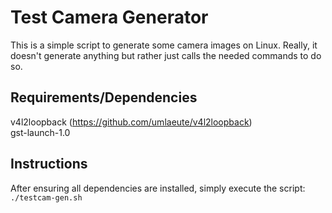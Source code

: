 # Test Camera Generator
This is a simple script to generate some camera images on Linux.
Really, it doesn't generate anything but rather just calls the
needed commands to do so.

## Requirements/Dependencies
v4l2loopback (https://github.com/umlaeute/v4l2loopback)   
gst-launch-1.0   

## Instructions
After ensuring all dependencies are installed, simply execute
the script:   
`./testcam-gen.sh`



